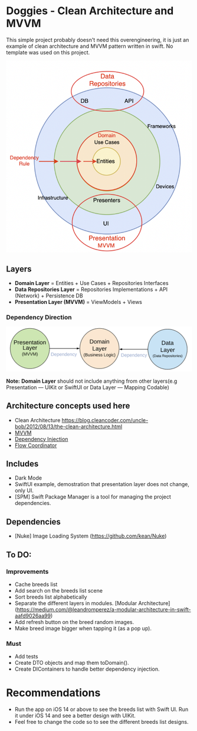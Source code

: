 # Doggies - Clean Architecture and MVVM
This simple project probably doesn't need this overengineering, it is just an example of clean architecture and MVVM pattern written in swift.
No template was used on this project.

![Alt text](README_FILES/CLEAN+MVVM.png?raw=true "Clean Architecture Layers")

## Layers
* **Domain Layer** = Entities + Use Cases + Repositories Interfaces
* **Data Repositories Layer** = Repositories Implementations + API (Network) + Persistence DB
* **Presentation Layer (MVVM)** = ViewModels + Views

### Dependency Direction
![Alt text](README_FILES/Dependency.png?raw=true "Modules Dependencies")

**Note:** **Domain Layer** should not include anything from other layers(e.g Presentation — UIKit or SwiftUI or Data Layer — Mapping Codable)

## Architecture concepts used here
* Clean Architecture https://blog.cleancoder.com/uncle-bob/2012/08/13/the-clean-architecture.html
* [MVVM](Doggies/Presentation/Scenes/BreedsList) 
* [Dependency Injection](Doggies/Presentation/Scenes/BreedsList/BreedsListConfigurator.swift)
* [Flow Coordinator](Doggies/Presentation/Coordinators/BreedsCoordinator.swift)

## Includes
* Dark Mode
* SwiftUI example, demostration that presentation layer does not change, only UI.
* [SPM] Swift Package Manager is a tool for managing the project dependencies.

## Dependencies
* [Nuke] Image Loading System (https://github.com/kean/Nuke)
 
## To DO:
### Improvements
- Cache breeds list
- Add search on the breeds list scene
- Sort breeds list alphabetically
- Separate the different layers in modules. [Modular Architecture] (https://medium.com/@leandromperez/a-modular-architecture-in-swift-aafd9026aa99)
- Add refresh button on the breed random images.
- Make breed image bigger when tapping it (as a pop up).

### Must
- Add tests
- Create DTO objects and map them toDomain().
- Create DIContainers to handle better dependency injection.

# Recommendations
- Run the app on iOS 14 or above to see the breeds list with Swift UI. Run it under iOS 14 and see a better design with UIKit.
- Feel free to change the code so to see the different breeds list designs.

